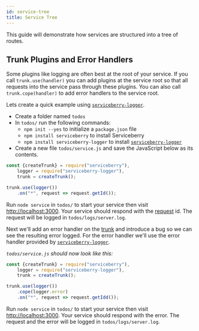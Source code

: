```yaml
---
id: service-tree
title: Service Tree
---
```


This guide will demonstrate how services are structured into a tree of routes.

Trunk Plugins and Error Handlers
--------------------------------

Some plugins like logging are often best at the root of your service. If you call
`trunk.use(handler)` you can add plugins at the service root so that all requests into
the service pass through these plugins. You can also call `trunk.cope(handler)` to
add error handlers to the service root.

Lets create a quick example using [`serviceberry-logger`](https://www.npmjs.com/package/serviceberry-logger).

  - Create a folder named `todos`
  - In `todos/` run the following commands:
      - `npm init --yes` to initialize a `package.json` file
      - `npm install serviceberry` to install Serviceberry
      - `npm install serviceberry-logger` to install [`serviceberry-logger`](https://www.npmjs.com/package/serviceberry-logger)
  - Create a new file `todos/service.js` and save the JavaScript below as its contents.

```javascript
const {createTrunk} = require("serviceberry"),
    logger = require("serviceberry-logger"),
    trunk = createTrunk();

trunk.use(logger())
    .on("*", request => request.getId());
```

Run `node service` in `todos/` to start your service then visit [http://localhost:3000](http://localhost:3000).
Your service should respond with the [request](request#getid) id. The request will
be logged in `todos/logs/server.log`.

Next we'll add an error handler on the [trunk](trunk) and introduce a bug so
we can see the resulting error logged. For the error handler we'll use the error handler
provided by [`serviceberry-logger`](https://www.npmjs.com/package/serviceberry-logger).

*`todos/service.js` should now look like this:*

```javascript
const {createTrunk} = require("serviceberry"),
    logger = require("serviceberry-logger"),
    trunk = createTrunk();

trunk.use(logger())
    .cope(logger.error)
    .on("*", request => request.getIdd());
```

Run `node service` in `todos/` to start your service then visit [http://localhost:3000](http://localhost:3000).
Your service should respond with the error. The request and the error will
be logged in `todos/logs/server.log`.

